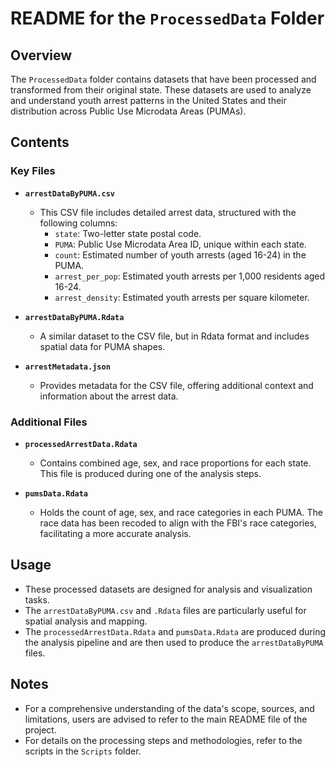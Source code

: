 # README for the `ProcessedData` Folder

## Overview

The `ProcessedData` folder contains datasets that have been processed and transformed from their original state. These datasets are used to analyze and understand youth arrest patterns in the United States and their distribution across Public Use Microdata Areas (PUMAs).

## Contents

### Key Files

- **`arrestDataByPUMA.csv`**
   - This CSV file includes detailed arrest data, structured with the following columns:
     - `state`: Two-letter state postal code.
     - `PUMA`: Public Use Microdata Area ID, unique within each state.
     - `count`: Estimated number of youth arrests (aged 16-24) in the PUMA.
     - `arrest_per_pop`: Estimated youth arrests per 1,000 residents aged 16-24.
     - `arrest_density`: Estimated youth arrests per square kilometer.

- **`arrestDataByPUMA.Rdata`**
   - A similar dataset to the CSV file, but in Rdata format and includes spatial data for PUMA shapes.

- **`arrestMetadata.json`**
   - Provides metadata for the CSV file, offering additional context and information about the arrest data.

### Additional Files

- **`processedArrestData.Rdata`**
   - Contains combined age, sex, and race proportions for each state. This file is produced during one of the analysis steps.

- **`pumsData.Rdata`**
   - Holds the count of age, sex, and race categories in each PUMA. The race data has been recoded to align with the FBI's race categories, facilitating a more accurate analysis.

## Usage

- These processed datasets are designed for analysis and visualization tasks.
- The `arrestDataByPUMA.csv` and `.Rdata` files are particularly useful for spatial analysis and mapping.
- The `processedArrestData.Rdata` and `pumsData.Rdata` are produced during the analysis pipeline and are then used to produce the `arrestDataByPUMA` files.

## Notes

- For a comprehensive understanding of the data's scope, sources, and limitations, users are advised to refer to the main README file of the project.
- For details on the processing steps and methodologies, refer to the scripts in the `Scripts` folder.
